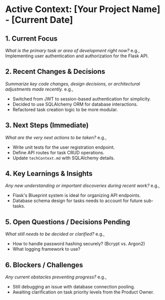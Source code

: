 # Active Context: [Your Project Name] - [Current Date]

## 1. Current Focus
*What is the primary task or area of development right now?*
e.g., Implementing user authentication and authorization for the Flask API.

## 2. Recent Changes & Decisions
*Summarize key code changes, design decisions, or architectural adjustments made recently.*
e.g.,
- Switched from JWT to session-based authentication for simplicity.
- Decided to use SQLAlchemy ORM for database interactions.
- Refactored task creation logic to be more modular.

## 3. Next Steps (Immediate)
*What are the very next actions to be taken?*
e.g.,
- Write unit tests for the user registration endpoint.
- Define API routes for task CRUD operations.
- Update `techContext.md` with SQLAlchemy details.

## 4. Key Learnings & Insights
*Any new understanding or important discoveries during recent work?*
e.g.,
- Flask's Blueprint system is ideal for organizing API endpoints.
- Database schema design for tasks needs to account for future sub-tasks.

## 5. Open Questions / Decisions Pending
*What still needs to be decided or clarified?*
e.g.,
- How to handle password hashing securely? (Bcrypt vs. Argon2)
- What logging framework to use?

## 6. Blockers / Challenges
*Any current obstacles preventing progress?*
e.g.,
- Still debugging an issue with database connection pooling.
- Awaiting clarification on task priority levels from the Product Owner.
